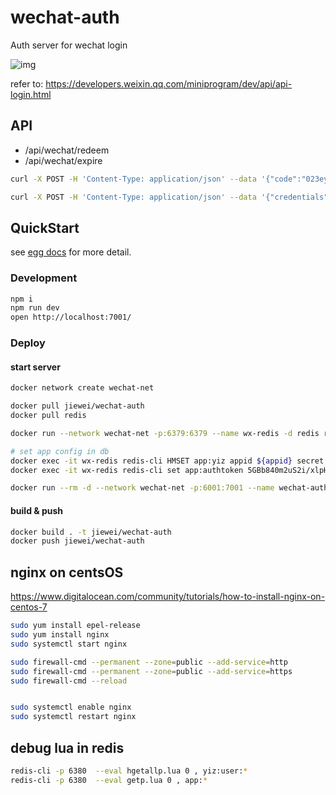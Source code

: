 # wechat-auth

Auth server for wechat login

![img](https://developers.weixin.qq.com/miniprogram/dev/image/api-login.jpg?t=18080318)

refer to: https://developers.weixin.qq.com/miniprogram/dev/api/api-login.html

## API

* /api/wechat/redeem
* /api/wechat/expire

```sh
curl -X POST -H 'Content-Type: application/json' --data '{"code":"023ey3Ts00Gc8d1NH7Vs0RlZSs0ey3Ty", "appid":"yiz"}' 127.0.0.1:7001/api/wechat/redeem

curl -X POST -H 'Content-Type: application/json' --data '{"credentials":"yiz:f166d608e398a066f1016131e296069d2d9992b3c82a0b6ae09ec56fdcac42be"}' 127.0.0.1:7001/api/wechat/expire
```

## QuickStart

see [egg docs][egg] for more detail.

### Development

```sh
npm i
npm run dev
open http://localhost:7001/
```

### Deploy

#### start server

```sh
docker network create wechat-net

docker pull jiewei/wechat-auth
docker pull redis

docker run --network wechat-net -p:6379:6379 --name wx-redis -d redis redis-server --appendonly yes

# set app config in db
docker exec -it wx-redis redis-cli HMSET app:yiz appid ${appid} secret ${serect}
docker exec -it wx-redis redis-cli set app:authtoken 5GBb840m2uS2i/xlpHD4coXbAjvE2U4mXKhMDaHra14=

docker run --rm -d --network wechat-net -p:6001:7001 --name wechat-auth jiewei/wechat-auth
```

#### build & push

```sh
docker build . -t jiewei/wechat-auth
docker push jiewei/wechat-auth
```

## nginx on centsOS

https://www.digitalocean.com/community/tutorials/how-to-install-nginx-on-centos-7

```sh
sudo yum install epel-release
sudo yum install nginx
sudo systemctl start nginx

sudo firewall-cmd --permanent --zone=public --add-service=http
sudo firewall-cmd --permanent --zone=public --add-service=https
sudo firewall-cmd --reload


sudo systemctl enable nginx
sudo systemctl restart nginx

```

## debug lua in redis

```sh
redis-cli -p 6380  --eval hgetallp.lua 0 , yiz:user:*
redis-cli -p 6380  --eval getp.lua 0 , app:*

```

[egg]: https://eggjs.org
